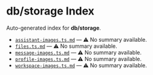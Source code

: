 # db/storage Index

Auto-generated index for **db/storage**.

- [`assistant-images.ts.md`](./assistant-images.ts.md) — ⚠️ No summary available.
- [`files.ts.md`](./files.ts.md) — ⚠️ No summary available.
- [`message-images.ts.md`](./message-images.ts.md) — ⚠️ No summary available.
- [`profile-images.ts.md`](./profile-images.ts.md) — ⚠️ No summary available.
- [`workspace-images.ts.md`](./workspace-images.ts.md) — ⚠️ No summary available.
